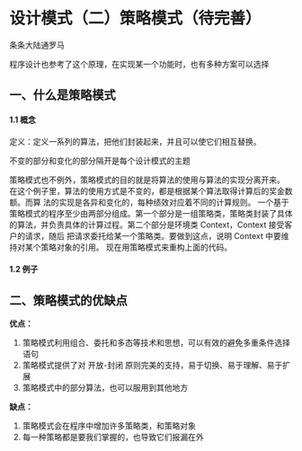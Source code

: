 # 设计模式（二）策略模式（待完善）

条条大陆通罗马

程序设计也参考了这个原理，在实现某一个功能时，也有多种方案可以选择

## 一、什么是策略模式

#### 1.1 概念

定义：定义一系列的算法，把他们封装起来，并且可以使它们相互替换。

不变的部分和变化的部分隔开是每个设计模式的主题

策略模式也不例外，策略模式的目的就是将算法的使用与算法的实现分离开来。
在这个例子里，算法的使用方式是不变的，都是根据某个算法取得计算后的奖金数额。而算
法的实现是各异和变化的，每种绩效对应着不同的计算规则。
一个基于策略模式的程序至少由两部分组成。第一个部分是一组策略类，策略类封装了具体
的算法，并负责具体的计算过程。第二个部分是环境类 Context，Context 接受客户的请求，随后
把请求委托给某一个策略类。要做到这点，说明 Context 中要维持对某个策略对象的引用。
现在用策略模式来重构上面的代码。

#### 1.2 例子



## 二、策略模式的优缺点

**优点：**

1. 策略模式利用组合、委托和多态等技术和思想，可以有效的避免多重条件选择语句
2. 策略模式提供了对 开放-封闭 原则完美的支持，易于切换、易于理解、易于扩展
3. 策略模式中的部分算法，也可以服用到其他地方

**缺点：**

1. 策略模式会在程序中增加许多策略类，和策略对象
2. 每一种策略都是要我们掌握的，也导致它们报漏在外
